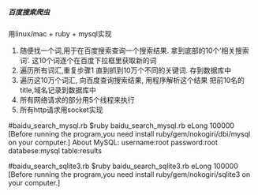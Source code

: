 # <h5>百度搜索爬虫</h5>
用linux/mac + ruby + mysql实现<br>
1. 随便找一个词,用于在百度搜索查询一个搜索结果. 拿到底部的10个’相关搜索词’. 这10个词逐个在百度下拉框里获取新的词<br>
2. 遍历所有词汇,重复步骤1 直到抓到10万个不同的关键词. 存到数据库中<br>
3. 遍历这10万个词汇, 向百度查询搜索结果, 用程序解析这个结果 把前10名的title,域名记录到数据库中<br>
4. 所有网络请求的部分用5个线程来执行<br>
5. 所有http请求用socket实现<br>

#baidu_search_mysql.rb
$ruby baidu_search_mysql.rb eLong 100000
[Before running the program,you need install ruby/gem/nokogiri/dbi/mysql on your computer.]
About MySQL:
username:root
password:root
databese:mysql
table:results

#baidu_search_sqlite3.rb
$ruby baidu_search_sqlite3.rb eLong 100000
[Before running the program,you need install ruby/gem/nokogiri/sqlite3 on your computer.]
